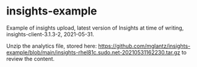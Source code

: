 # insights-example
Example of insights upload, latest version of Insights at time of writing, insights-client-3.1.3-2, 2021-05-31.

Unzip the analytics file, stored here: https://github.com/mglantz/insights-example/blob/main/insights-rhel81c.sudo.net-20210531162230.tar.gz to review the content.
